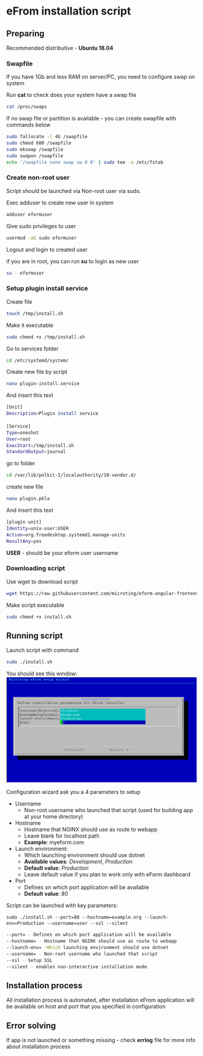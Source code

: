 # eFrom installation script

## Preparing

Recommended distributive - __Ubuntu 18.04__

### Swapfile

If you have 1Gb and less RAM on server/PC, you need to configure swap on system

Run __cat__ to check does your system have a swap file

```bash
cat /proc/swaps
```

If no swap file or partition is available - you can create swapfile with commands below

```bash
sudo fallocate -l 4G /swapfile
sudo chmod 600 /swapfile
sudo mkswap /swapfile
sudo swapon /swapfile
echo '/swapfile none swap sw 0 0' | sudo tee -a /etc/fstab
```

### Create non-root user

Script should be launched via Non-root user via sudo.

Exec adduser to create new user in system

```bash
adduser eformuser
```

Give sudo privileges to user

```bash
usermod -aG sudo eformuser
```

Logout and login to created user

if you are in root, you can run __su__ to login as new user

```bash
su - eformuser
```

### Setup plugin install service


Create file
```bash
touch /tmp/install.sh
```

Make it executable
```bash
sudo chmod +x /tmp/install.sh
```

Go to services folder
```bash
cd /etc/systemd/system/
```

Create new file by script
```bash
nano plugin-install.service
```

And insert this text
```bash
[Unit]
Description=Plugin install service

[Service]
Type=oneshot
User=root
ExecStart=/tmp/install.sh
StandardOutput=journal
```

go to folder
```bash
cd /var/lib/polkit-1/localauthority/10-vendor.d/
```

create new file
```bash
nano plugin.pkla
```

And insert this text
```bash
[plugin unit]
Identity=unix-user:USER
Action=org.freedesktop.systemd1.manage-units
ResultAny=yes
```

**USER** - should be your eform user username



### Downloading script

Use wget to download script

```bash
wget https://raw.githubusercontent.com/microting/eform-angular-frontend/master/install.sh
```

Make script executable

```bash
sudo chmod +x install.sh
```

## Running script

Launch script with command

```bash
sudo ./install.sh
```

You should see this window: 
![Install](main_script_window.png "Install")

Configuration wizard ask you a 4 parameters to setup

* Username
  * Non-root username who launched that script
    (used for building app at your home directory)
* Hostname
  * Hostname that NGINX should use as route to webapp
  * Leave blank for localhost path
  * __Example__: myeform.com
* Launch environment:
  * Which launching environment should use dotnet
  * __Available values__: _Development_, _Production_
  * __Default value__: _Production_
  * Leave default value if you plan to work only with eForm dashboard
* Port
  * Defines on which port application will be available
  * __Default value__: 80

Script can be launched with key parameters:
```
sudo ./install.sh --port=80 --hostname=example.org --launch-env=Production --username=user --ssl --silent
```

```BASH
--port= - Defines on which port application will be available
--hostname= - Hostname that NGINX should use as route to webapp
--launch-env= -Which launching environment should use dotnet
--username= - Non-root username who launched that script
--ssl - Setup SSL
--silent - enables non-interactive installation mode
```

## Installation process

All installation process is automated, after installation eFrom application will be available on host and port that you specified in configuration

## Error solving

If app is not launched or something missing - check __errlog__ file for more info about installation process
